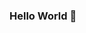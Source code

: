 ### Hello World 👋

<!--
**binexisHATT/binexisHATT** is a ✨ _special_ ✨ repository because its `README.md` (this file) appears on your GitHub profile.

Here are some ideas to get you started:

- 🔭 I’m currently working on: 3agL3 - a simple pcap analysis command-line tool for Windows & Linux
- 🌱 I’m currently learning: malware analysis, mastering iptables, and continuing to study for cybersecurity certifications (Sec+,CISSP)
- 👯 I’m looking to collaborate on: more Python projects
- 📫 How to reach me: rodriguez10011999@gmail.com
- 😄 Pronouns: he/him/his
- ⚡ Fun fact: I have 1 Ball Python, 3 Crested Geckos, 1 Bearded Dragon, 1 Leopard Gecko, 1 Pacman Frog, 2 Guinnea pigs, and 1 dog (Emma).
-->
